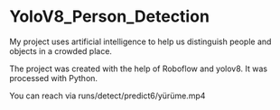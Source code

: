 # YoloV8_Person_Detection

My project uses artificial intelligence to help us distinguish people and objects in a crowded place.

The project was created with the help of Roboflow and yolov8. It was processed with Python.

You can reach via runs/detect/predict6/yürüme.mp4


 
